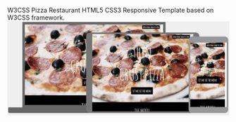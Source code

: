 W3CSS Pizza Restaurant HTML5 CSS3 Responsive Template based on  W3CSS framework.
![screenshot](images/w3css-Pizza-Restaurant-screenshot.jpg)